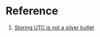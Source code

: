 # Reference

1. [Storing UTC is not a silver bullet](https://codeblog.jonskeet.uk/2019/03/27/storing-utc-is-not-a-silver-bullet/)

